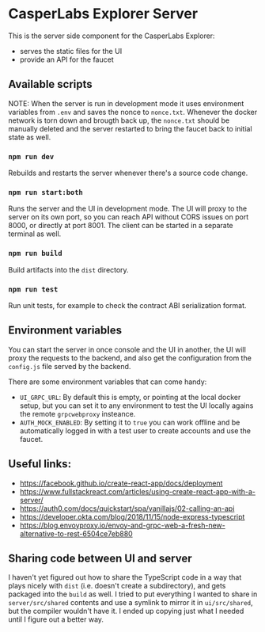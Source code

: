 # CasperLabs Explorer Server

This is the server side component for the CasperLabs Explorer:
* serves the static files for the UI
* provide an API for the faucet

## Available scripts

NOTE: When the server is run in development mode it uses environment variables from `.env` and saves the nonce to `nonce.txt`. Whenever the docker network is torn down and brougth back up, the `nonce.txt` should be manually deleted and the server restarted to bring the faucet back to initial state as well.

### `npm run dev`

Rebuilds and restarts the server whenever there's a source code change.

### `npm run start:both`

Runs the server and the UI in development mode. The UI will proxy to the server on its own port, so you can reach API without CORS issues on port 8000, or directly at port 8001. The client can be started in a separate terminal as well.

### `npm run build`

Build artifacts into the `dist` directory.

### `npm run test`

Run unit tests, for example to check the contract ABI serialization format.

## Environment variables

You can start the server in once console and the UI in another, the UI will proxy the requests to the backend, and also get the configuration from the `config.js` file served by the backend.

There are some environment variables that can come handy:
* `UI_GRPC_URL`: By default this is empty, or pointing at the local docker setup, but you can set it to any environment to test the UI locally agains the remote `grpcwebproxy` insteance.
* `AUTH_MOCK_ENABLED`: By setting it to `true` you can work offline and be automatically logged in with a test user to create accounts and use the faucet.

## Useful links:
* https://facebook.github.io/create-react-app/docs/deployment
* https://www.fullstackreact.com/articles/using-create-react-app-with-a-server/
* https://auth0.com/docs/quickstart/spa/vanillajs/02-calling-an-api
* https://developer.okta.com/blog/2018/11/15/node-express-typescript
* https://blog.envoyproxy.io/envoy-and-grpc-web-a-fresh-new-alternative-to-rest-6504ce7eb880


## Sharing code between UI and server

I haven't yet figured out how to share the TypeScript code in a way that plays nicely with `dist` (i.e. doesn't create a subdirectory), and gets packaged into the `build`
as well. I tried to put everything I wanted to share in `server/src/shared` contents and use a symlink to mirror it in `ui/src/shared`, but the compiler wouldn't have it. I ended up copying just what I needed until I figure out a better way.
